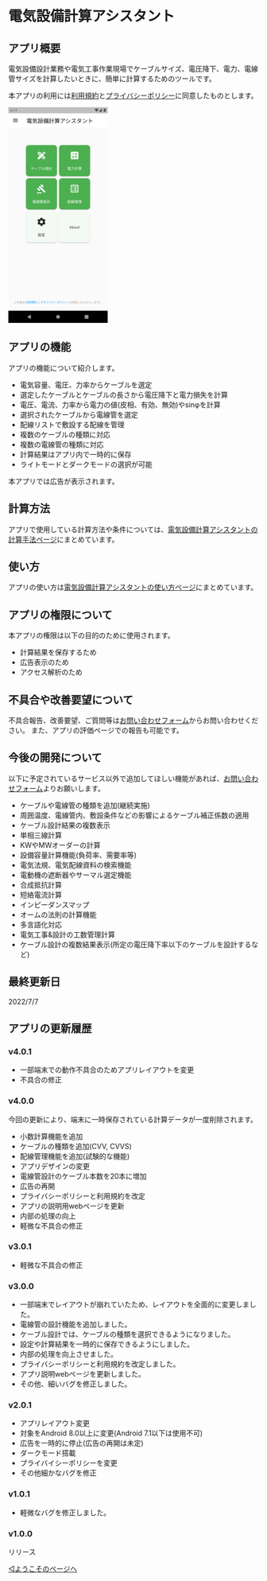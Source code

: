 # 電気設備計算アシスタント

## アプリ概要

電気設備設計業務や電気工事作業現場でケーブルサイズ、電圧降下、電力、電線管サイズを計算したいときに、簡単に計算するためのツールです。

本アプリの利用には[利用規約](../common/terms.md)と[プライバシーポリシー](../common/privacypolicy.md)に同意したものとします。

<img src='Screenshot_1656582729.png' width='200'>


## アプリの機能

アプリの機能について紹介します。

- 電気容量、電圧、力率からケーブルを選定
- 選定したケーブルとケーブルの長さから電圧降下と電力損失を計算
- 電圧、電流、力率から電力の値(皮相、有効、無効)やsinφを計算
- 選択されたケーブルから電線管を選定
- 配線リストで敷設する配線を管理
- 複数のケーブルの種類に対応
- 複数の電線管の種類に対応
- 計算結果はアプリ内で一時的に保存
- ライトモードとダークモードの選択が可能

本アプリでは広告が表示されます。


## 計算方法

アプリで使用している計算方法や条件については、[電気設備計算アシスタントの計算手法ページ](method.md)にまとめています。


## 使い方

アプリの使い方は[電気設備計算アシスタントの使い方ページ](howtouse.md)にまとめています。


## アプリの権限について

本アプリの権限は以下の目的のために使用されます。

- 計算結果を保存するため
- 広告表示のため
- アクセス解析のため


## 不具合や改善要望について

不具合報告、改善要望、ご質問等は[お問い合わせフォーム](https://forms.gle/6G7RaQP7uG7ufKSP8)からお問い合わせください。
また、アプリの評価ページでの報告も可能です。


## 今後の開発について

以下に予定されているサービス以外で追加してほしい機能があれば、[お問い合わせフォーム](https://forms.gle/6G7RaQP7uG7ufKSP8)よりお願いします。

- ケーブルや電線管の種類を追加(継続実施)
- 周囲温度、電線管内、敷設条件などの影響によるケーブル補正係数の適用
- ケーブル設計結果の複数表示
- 単相三線計算
- KWやMWオーダーの計算
- 設備容量計算機能(負荷率、需要率等)
- 電気法規、電気配線資料の検索機能
- 電動機の遮断器やサーマル選定機能
- 合成抵抗計算
- 短絡電流計算
- インピーダンスマップ
- オームの法則の計算機能
- 多言語化対応
- 電気工事&設計の工数管理計算
- ケーブル設計の複数結果表示(所定の電圧降下率以下のケーブルを設計するなど)


## 最終更新日

2022/7/7


## アプリの更新履歴

### v4.0.1

- 一部端末での動作不具合のためアプリレイアウトを変更
- 不具合の修正

### v4.0.0

今回の更新により、端末に一時保存されている計算データが一度削除されます。

- 小数計算機能を追加
- ケーブルの種類を追加(CVV, CVVS)
- 配線管理機能を追加(試験的な機能)
- アプリデザインの変更
- 電線管設計のケーブル本数を20本に増加
- 広告の再開
- プライバシーポリシーと利用規約を改定
- アプリの説明用webページを更新
- 内部の処理の向上
- 軽微な不具合の修正

### v3.0.1

- 軽微な不具合の修正

### v3.0.0

- 一部端末でレイアウトが崩れていたため、レイアウトを全面的に変更しました。
- 電線管の設計機能を追加しました。
- ケーブル設計では、ケーブルの種類を選択できるようになりました。
- 設定や計算結果を一時的に保存できるようにしました。
- 内部の処理を向上させました。
- プライバシーポリシーと利用規約を改定しました。
- アプリ説明webページを更新しました。
- その他、細いバグを修正しました。

### v2.0.1

- アプリレイアウト変更
- 対象をAndroid 8.0以上に変更(Android 7.1以下は使用不可)
- 広告を一時的に停止(広告の再開は未定)
- ダークモード搭載
- プライバイシーポリシーを変更
- その他細かなバグを修正

### v1.0.1

- 軽微なバグを修正しました。

### v1.0.0

リリース


[◁ようこそのページへ](../index.md)